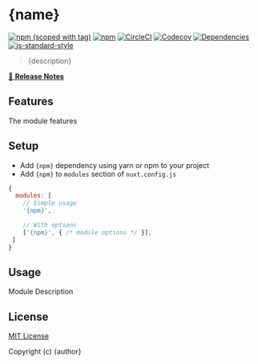 # {name}
[![npm (scoped with tag)](https://img.shields.io/npm/v/{npm}/latest.svg?style=flat-square)](https://npmjs.com/package/{npm})
[![npm](https://img.shields.io/npm/dt/{npm}.svg?style=flat-square)](https://npmjs.com/package/{npm})
[![CircleCI](https://img.shields.io/circleci/project/github/{github}.svg?style=flat-square)](https://circleci.com/gh/{github})
[![Codecov](https://img.shields.io/codecov/c/github/{github}.svg?style=flat-square)](https://codecov.io/gh/{github})
[![Dependencies](https://david-dm.org/{github}/status.svg?style=flat-square)](https://david-dm.org/{github})
[![js-standard-style](https://cdn.rawgit.com/standard/standard/master/badge.svg)](http://standardjs.com)

> {description}

[📖 **Release Notes**](./CHANGELOG.md)

## Features

The module features

## Setup
- Add `{npm}` dependency using yarn or npm to your project
- Add `{npm}` to `modules` section of `nuxt.config.js`

```js
{
  modules: [
    // Simple usage
    '{npm}',

    // With options
    ['{npm}', { /* module options */ }],
 ]
}
```

## Usage

Module Description

## License

[MIT License](./LICENSE)

Copyright (c) {author}